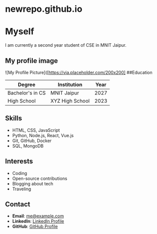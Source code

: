 # newrepo.github.io
# Myself
I am currently a second year student of CSE in MNIT Jaipur.
## My profile image
![My Profile Picture]([https://via.placeholder.com/200x200]
##Education

| Degree            | Institution        | Year       |
|-------------------|--------------------|------------|
| Bachelor's in CS  | MNIT Jaipur        | 2027       |
| High School       | XYZ High School    | 2023       |

## Skills

- HTML, CSS, JavaScript
- Python, Node.js, React, Vue.js
- Git, GitHub, Docker
- SQL, MongoDB

## Interests

- Coding
- Open-source contributions
- Blogging about tech
- Traveling

## Contact

- **Email**: [me@example.com](mailto:me@example.com)
- **LinkedIn**: [LinkedIn Profile](https://www.linkedin.com/in/username)
- **GitHub**: [GitHub Profile](https://github.com/username)
